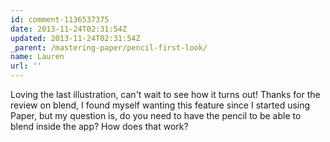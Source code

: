 ```yaml
---
id: comment-1136537375
date: 2013-11-24T02:31:54Z
updated: 2013-11-24T02:31:54Z
_parent: /mastering-paper/pencil-first-look/
name: Lauren
url: ''
---
```


Loving the last illustration, can't wait to see how it turns out! Thanks for the
review on blend, I found myself wanting this feature since I started using
Paper, but my question is, do you need to have the pencil to be able to blend
inside the app? How does that work?

